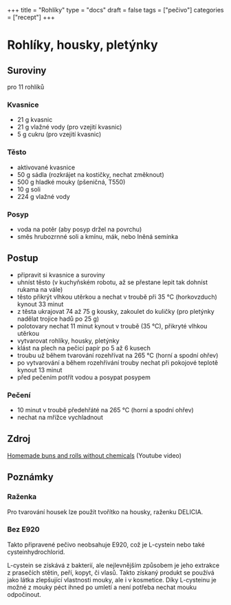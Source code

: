 +++
title = "Rohlíky"
type = "docs"
draft = false
tags = ["pečivo"]
categories = ["recept"]
+++

# Rohlíky, housky, pletýnky

## Suroviny

pro 11 rohlíků

### Kvasnice

- 21 g kvasnic
- 21 g vlažné vody (pro vzejití kvasnic)
- 5 g cukru (pro vzejití kvasnic)

### Těsto

- aktivované kvasnice
- 50 g sádla (rozkrájet na kostičky, nechat změknout)
- 500 g hladké mouky (pšeničná, T550)
- 10 g soli
- 224 g vlažné vody

### Posyp

- voda na potěr (aby posyp držel na povrchu)
- směs hrubozrnné soli a kmínu, mák, nebo lněná semínka

## Postup

- připravit si kvasnice a suroviny
- uhníst těsto (v kuchyňském robotu, až se přestane lepit tak dohníst rukama na vále)
- těsto přikrýt vlhkou utěrkou a nechat v troubě při 35 °C (horkovzduch) kynout 33 minut
- z těsta ukrajovat 74 až 75 g kousky, zakoulet do kuličky (pro pletýnky nadělat trojice hadů po 25 g)
- polotovary nechat 11 minut kynout v troubě (35 °C), přikryté vlhkou utěrkou
- vytvarovat rohlíky, housky, pletýnky
- klást na plech na pečicí papír po 5 až 6 kusech
- troubu už během tvarování rozehřívat na 265 °C (horní a spodní ohřev)
- po vytvarování a během rozehřívání trouby nechat při pokojové teplotě kynout 13 minut
- před pečením potřít vodou a posypat posypem

### Pečení

- 10 minut v troubě předehřáté na 265 °C (horní a spodní ohřev)
- nechat na mřížce vychladnout

## Zdroj

[Homemade buns and rolls without chemicals][warlocorn] (Youtube video)

[warlocorn]: https://www.youtube.com/watch?v=fgLcehbSDpI

## Poznámky

### Raženka

Pro tvarování housek lze použít tvořítko na housky, raženku DELICIA.

### Bez E920

Takto připravené pečivo neobsahuje E920, což je L-cystein nebo také cysteinhydrochlorid.

L-cystein se získává z bakterií, ale nejlevnějším způsobem je jeho extrakce z prasečích stětin, peří, kopyt, či vlasů.
Takto získaný produkt se používá jako látka zlepšující vlastnosti mouky, ale i v kosmetice.
Díky L-cysteinu je možné z mouky péct ihned po umletí a není potřeba nechat mouku odpočinout.
